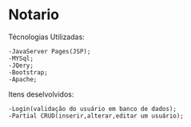 # Notario
Técnologias Utilizadas:

	-JavaServer Pages(JSP);
	-MYSql;
	-JQery;
	-Bootstrap;
	-Apache;
	
Itens deselvolvidos: 
	
	-Login(validação do usuário em banco de dados);
	-Partial CRUD(inserir,alterar,editar um usuário);
		
	
